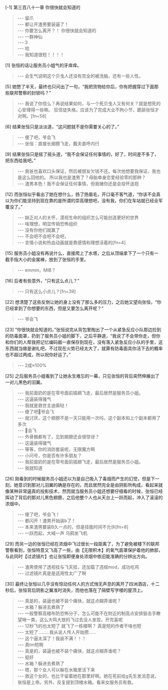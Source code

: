 
[-1] 第三百八十一章 你很快就会知道的
>--- 留爪<br>
>--- 都让开渣男要装逼了！<br>
>--- 你要怎么离开？！ 你很快就会知道的<br>
>--- 一群神仙<br>
>--- 3<br>
>--- 哈<br>
>--- 我知道很短！！！！<br>

[1] 张恒的话让服务员小姐气的牙痒痒。
>--- 会生气说明这个贝戋人还没有完全的被洗脑，还有一些人性。<br>

[5] 她憋了半天，最终也只问出了一句，“我把货物给你后，你有把握穿过下面那些联邦警察的封锁吗？”
>--- 我说了你信么？再说结果如何，与一个死贝戋人又有何关？就是想死的心安理得一些嘛。
狂信徒失格。应该为了完成大业不拘小节，跪舔张恒才对啊。[fn=58]<br>

[6] 结果张恒只是淡淡道，“这问题就不是你需要关心的了。”
>--- 傻了吧，爷会飞<br>
>--- 张恒：直接长翅膀飞走，戴夫直呼内行<br>

[9] 结果张恒只是摇了摇头道，“我不会保证任何事情的，好了，时间差不多了，把东西给我吧。”
>--- 我爸也喜欢口头保证，然后被朋友欠钱不还。每次他想要我保证，我也是这么回他的。
所以我也是渣男了？母胎单身恋爱经验零的那种？<br>
>--- 渣男本色！我不会保证任何事情，但我赌你还是会投怀送抱<br>

[12] 而张恒似乎看出了她在想什么，扬了扬眉毛，开口毫不客气道，“你该不会真以为你们能坚持到现在靠的是所谓的崇高理想吧，没有我，你们在车站就已经全军覆没了。”
>--- 缺乏对人的关怀，漠视生命的组织怎么可能创造更好的世界<br>
>--- 啥理想，明显传销恐怖组织<br>
>--- 没有你他们就赢了<br>
>--- 不会吧不会吧不会吧，<br>
>--- 言情小说和热血动画就是靠感情和理想活着的[fn=4]<br>

[15] 服务员小姐没有再说什么，直接爬上了水塔，之后从顶端拿下了一个只有一截手指大小的金属棒，放到了张恒的手里。
>--- emmm，MIB？<br>

[16] 后者有些意外，“只有这么点儿？”
>--- 只有这么小点儿？[fn=39]<br>

[22] 想清楚了这些反倒让她的身上没有了那么多的压力，之后她又望向张恒，“你已经拿到了你想要的东西，但是又要怎么离开呢？”
>--- 爷会飞<br>

[23] “你很快就会知道的。”张恒说完从背包里掏出了一个从紧急反应小队那边捡到的防毒面罩，扔到了服务员小姐的脚下，之后平静道，“我说了不会带你走，但你和你们的人帮我把记忆编码器一直保存到现在，没有落入紧急反应小队的手里，这东西就当做是谢礼吧，不过现在火势已经太大了，就算有防毒面具你活下去的概率也不超过两成，所以祝你好运了。”
>--- 2成≈100%<br>

[25] 之后服务员小姐看到了让她永生难忘的一幕，只见张恒的背后突然伸展出了一对儿黑色的羽翼。
>--- 我前面奶的是在零号面前插翅飞走，最后居然是服务员小姐。<br>
>--- 这逼装得骚气<br>
>--- 我就是救世主迪奥哒！<br>
>--- 傻了吧👴爷会飞<br>
>--- 就讨厌，这个翅膀不是一天只能用一次吗，这个副本和上个副本都用了多次<br>
>--- 👴会飞<br>
>--- 外骨骼都有了，见到翅膀还会很惊讶？<br>
>--- 这逼装得骚气<br>
>--- 等等，你的消防套装呢，无限魔方啊<br>
>--- 小问号，你是否有许多朋友？<br>
>--- 我前面奶的是在零号面前插翅飞走，最后居然是服务员小姐。<br>
>--- 我就知道<br>

[26] 刚看到的时候服务员小姐还以为是自己吸入了毒烟而产生的幻觉，但是下一刻，她意识到那对儿羽翼的确是存在的，而且居然完全是由阴影所构成，看起来就像某种非常逼真的投影技术，然而就当服务员小姐还想要仔细看的时候，张恒已经挥动了背后的那对儿黑色翅膀，之后他整个人也从天台上一跃而起，冲入了滚滚的浓烟中。
>--- 傻了吧，爷会飞！<br>
>--- 都闪开！渣男开始装b了！<br>
>--- 本来渣男要装B久一点的，但是技能时间不允许[fn=8]<br>
>--- 一跃而起，大喊一声
乌鸦坐飞机<br>

[29] 而另一边的张恒已经在浓烟中飞过很长一段距离了，为了避免被楼下的联邦警察看到，张恒特意又飞高了一些，由【无限积木】的氧气面罩保护着他的肺部，与此同时【过滤镜片】也让张恒即便身处浓烟中依旧能准确的分辨出方向。
>--- 渣男使用了透视挂与飞天挂，还加载了违规mod，成功吃鸡<br>
>--- 过滤镜片真是是适用性太广了啊<br>

[30] 最终让张恒以几乎没有惊动任何人的方式悄无声息的离开了四洲酒店，十二秒后，张恒背后阴影之翼准时消失，而他也落在了隔壁写字楼的屋顶上。
>--- 真是的，装逼也被不装个痛快，就这点糊弄谁呢？<br>
>--- 水箱？躲进去煮熟了<br>
>--- 一般警察高楼布防恐怖分子，怎么可能不在附近的制高点安排狙击手瞭望哨一类，这么大鸣大放的飞过去没人发现，开完喜呢<br>
>--- 12秒飞的也太短了  就飞了一栋楼啊？  真是短的作者干啥也短<br>
>--- 太短了………我从说人传人开始攒……<br>
>--- 这个逼太深了！我装不满！！！<br>
>--- 真tm短啊<br>
>--- 真是的，装逼也被不装个痛快，就这点糊弄谁呢？<br>
>--- 挺好<br>
>--- 水箱？躲进去煮熟了<br>
>--- 嗯，那个女人可以躲在水箱里活下来<br>
>--- 救这个女的，也比干留着她在那里好啊。她在死前给g先生发消息说，张恒是上帝。另外，反复提到顶楼水箱。看来女服务员有救。<br>
